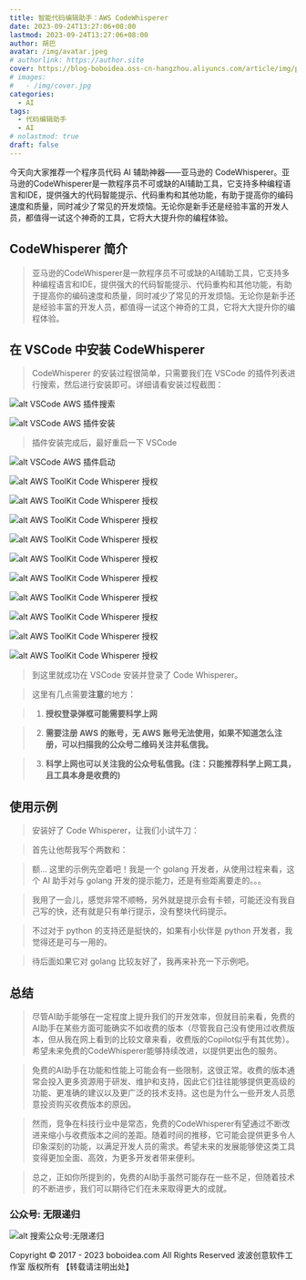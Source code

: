 ```yaml
---
title: 智能代码编辑助手：AWS CodeWhisperer
date: 2023-09-24T13:27:06+08:00
lastmod: 2023-09-24T13:27:06+08:00
author: 胡巴
avatar: /img/avatar.jpeg
# authorlink: https://author.site
cover: https://blog-boboidea.oss-cn-hangzhou.aliyuncs.com/article/img/posts/aws_code_whisperer/00068-1425983429.0-masterpiece%2C%20best%20quality%2C%20solo%2C_a%20girl%20fly%20in%20the%20sky%2C%20there%20is%20a%20gold%20cycle%20above%20her%20head%2C%20she%20has%20%28wings%29%2C%20upper%20body%2C%20magic.jpg
# images:
#   - /img/cover.jpg
categories:
  - AI
tags:
  - 代码编辑助手
  - AI
# nolastmod: true
draft: false
---
```


今天向大家推荐一个程序员代码 AI 辅助神器——亚马逊的 CodeWhisperer。亚马逊的CodeWhisperer是一款程序员不可或缺的AI辅助工具，它支持多种编程语言和IDE，提供强大的代码智能提示、代码重构和其他功能，有助于提高你的编码速度和质量，同时减少了常见的开发烦恼。无论你是新手还是经验丰富的开发人员，都值得一试这个神奇的工具，它将大大提升你的编程体验。

<!--more-->

## CodeWhisperer 简介

> 亚马逊的CodeWhisperer是一款程序员不可或缺的AI辅助工具，它支持多种编程语言和IDE，提供强大的代码智能提示、代码重构和其他功能，有助于提高你的编码速度和质量，同时减少了常见的开发烦恼。无论你是新手还是经验丰富的开发人员，都值得一试这个神奇的工具，它将大大提升你的编程体验。

## 在 VSCode 中安装 CodeWhisperer

> CodeWhisperer 的安装过程很简单，只需要我们在 VSCode 的插件列表进行搜索，然后进行安装即可。详细请看安装过程截图：

![alt VSCode AWS 插件搜索](https://blog-boboidea.oss-cn-hangzhou.aliyuncs.com/article/img/posts/aws_code_whisperer/aws_toolkit_search.PNG)

![alt VSCode AWS 插件安装](https://blog-boboidea.oss-cn-hangzhou.aliyuncs.com/article/img/posts/aws_code_whisperer/aws_toolkit_install.PNG)


> 插件安装完成后，最好重启一下 VSCode

![alt VSCode AWS 插件启动](https://blog-boboidea.oss-cn-hangzhou.aliyuncs.com/article/img/posts/aws_code_whisperer/aws_toolkit_start.PNG)

![alt AWS ToolKit Code Whisperer 授权](https://blog-boboidea.oss-cn-hangzhou.aliyuncs.com/article/img/posts/aws_code_whisperer/aws_toolkit_auth.PNG)

![alt AWS ToolKit Code Whisperer 授权](https://blog-boboidea.oss-cn-hangzhou.aliyuncs.com/article/img/posts/aws_code_whisperer/aws_toolkit_auth1.PNG)

![alt AWS ToolKit Code Whisperer 授权](https://blog-boboidea.oss-cn-hangzhou.aliyuncs.com/article/img/posts/aws_code_whisperer/aws_toolkit_auth2.PNG)

![alt AWS ToolKit Code Whisperer 授权](https://blog-boboidea.oss-cn-hangzhou.aliyuncs.com/article/img/posts/aws_code_whisperer/aws_toolkit_auth3.PNG)

![alt AWS ToolKit Code Whisperer 授权](https://blog-boboidea.oss-cn-hangzhou.aliyuncs.com/article/img/posts/aws_code_whisperer/aws_toolkit_auth4.PNG)

![alt AWS ToolKit Code Whisperer 授权](https://blog-boboidea.oss-cn-hangzhou.aliyuncs.com/article/img/posts/aws_code_whisperer/aws_toolkit_auth5.PNG)

![alt AWS ToolKit Code Whisperer 授权](https://blog-boboidea.oss-cn-hangzhou.aliyuncs.com/article/img/posts/aws_code_whisperer/aws_toolkit_auth6.PNG)

![alt AWS ToolKit Code Whisperer 授权](https://blog-boboidea.oss-cn-hangzhou.aliyuncs.com/article/img/posts/aws_code_whisperer/aws_toolkit_auth7.PNG)

![alt AWS ToolKit Code Whisperer 授权](https://blog-boboidea.oss-cn-hangzhou.aliyuncs.com/article/img/posts/aws_code_whisperer/aws_toolkit_auth8.PNG)

![alt AWS ToolKit Code Whisperer 授权](https://blog-boboidea.oss-cn-hangzhou.aliyuncs.com/article/img/posts/aws_code_whisperer/aws_toolkit_auth9.PNG)

> 到这里就成功在 VSCode 安装并登录了 Code Whisperer。

> 这里有几点需要**注意**的地方：

> 1. **授权登录弹框可能需要科学上网**

> 2. **需要注册 AWS 的账号，无 AWS 账号无法使用，如果不知道怎么注册，可以扫描我的公众号二维码关注并私信我。**

> 3. **科学上网也可以关注我的公众号私信我。(注：只能推荐科学上网工具，且工具本身是收费的)**

## 使用示例

> 安装好了 Code Whisperer，让我们小试牛刀：

> 首先让他帮我写个两数和：

> 额... 这里的示例先空着吧！我是一个 golang 开发者，从使用过程来看，这个 AI 助手对与 golang 开发的提示能力，还是有些距离要走的。。。

> 我用了一会儿，感觉非常不顺畅，另外就是提示会有卡顿，可能还没有我自己写的快，还有就是只有单行提示，没有整块代码提示。

> 不过对于 python 的支持还是挺快的，如果有小伙伴是 python 开发者，我觉得还是可与一用的。

> 待后面如果它对 golang 比较友好了，我再来补充一下示例吧。

## 总结

> 尽管AI助手能够在一定程度上提升我们的开发效率，但就目前来看，免费的AI助手在某些方面可能确实不如收费的版本（尽管我自己没有使用过收费版本，但从我在网上看到的比较文章来看，收费版的Copilot似乎有其优势）。希望未来免费的CodeWhisperer能够持续改进，以提供更出色的服务。

> 免费的AI助手在功能和性能上可能会有一些限制，这很正常。收费的版本通常会投入更多资源用于研发、维护和支持，因此它们往往能够提供更高级的功能、更准确的建议以及更广泛的技术支持。这也是为什么一些开发人员愿意投资购买收费版本的原因。

> 然而，竞争在科技行业中是常态，免费的CodeWhisperer有望通过不断改进来缩小与收费版本之间的差距。随着时间的推移，它可能会提供更多令人印象深刻的功能，以满足开发人员的需求。希望未来的发展能够使这类工具变得更加全面、高效，为更多开发者带来便利。

> 总之，正如你所提到的，免费的AI助手虽然可能存在一些不足，但随着技术的不断进步，我们可以期待它们在未来取得更大的成就。

<!--qr_code-->

### 公众号: 无限递归

![alt 搜索公众号:无限递归](https://blog-boboidea.oss-cn-hangzhou.aliyuncs.com/article/img/gongzhonghao.jpeg "无限递归")

<!--declare-declare-->

Copyright &copy; 2017 - 2023 boboidea.com All Rights Reserved 波波创意软件工作室 版权所有 【转载请注明出处】

